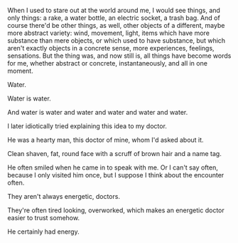 When I used to stare out at the world around me, I would see things, and only things: a rake, a water bottle, an electric socket, a trash bag. And of course there'd be other things, as well, other objects of a different, maybe more abstract variety: wind, movement, light, items which have more substance than mere objects, or which used to have substance, but which aren't exactly objects in a concrete sense, more experiences, feelings, sensations. But the thing was, and now still is, all things have become words for me, whether abstract or concrete, instantaneously, and all in one moment.

Water.

Water is water.

And water is water and water and water and water and water.

I later idiotically tried explaining this idea to my doctor.

He was a hearty man, this doctor of mine, whom I'd asked about it.

Clean shaven, fat, round face with a scruff of brown hair and a name tag.

He often smiled when he came in to speak with me. Or I can't say often, because I only visited him once, but I suppose I think about the encounter often.

They aren't always energetic, doctors.

They're often tired looking, overworked, which makes an energetic doctor easier to trust somehow.

He certainly had energy.